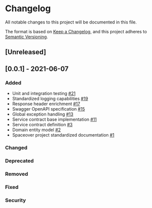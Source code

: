 # Changelog
All notable changes to this project will be documented in this file.

The format is based on [Keep a Changelog](https://keepachangelog.com/en/1.0.0/),
and this project adheres to [Semantic Versioning](https://semver.org/spec/v2.0.0.html).

## [Unreleased]

## [0.0.1] - 2021-06-07
### Added
* Unit and integration testing [#21](https://github.com/cf-training-springboot-2019/spacecrew-manager/issues/21)
* Standardized logging capabilities [#19](https://github.com/cf-training-springboot-2019/spacecrew-manager/issues/19)
* Response header enrichment [#17](https://github.com/cf-training-springboot-2019/spacecrew-manager/issues/17)
* Swagger OpenAPI specification [#15](https://github.com/cf-training-springboot-2019/spacecrew-manager/issues/15)
* Global exception handling [#13](https://github.com/cf-training-springboot-2019/spacecrew-manager/issues/13)
* Service contract base implementation [#11](https://github.com/cf-training-springboot-2019/spacecrew-manager/issues/11)
* Service contract definition [#3](https://github.com/cf-training-springboot-2019/spacecrew-manager/issues/3)
* Domain entity model [#2](https://github.com/cf-training-springboot-2019/spacecrew-manager/issues/2)
* Spaceover project standardized documentation [#1](https://github.com/cf-training-springboot-2019/spacecrew-manager/issues/1)
### Changed
### Deprecated
### Removed
### Fixed
### Security